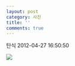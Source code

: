 ```yaml
---
layout: post
category: 사진
title: ''
comments: true
---
```

탄식
2012-04-27 16:50:50


  

![][link0]

  


[link0]:https://t1.daumcdn.net/cfile/tistory/140B25344F9A4FD636
